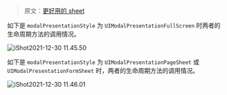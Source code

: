 > 原文：[更好用的 sheet](https://mp.weixin.qq.com/s/AR3SH9ddgKAiBDOVuPPUug)



如下是 `modalPresentationStyle` 为 `UIModalPresentationFullScreen` 时两者的生命周期方法的调用情况。

![iShot2021-12-30 11.45.50](https://s2.loli.net/2021/12/30/dgvDXapKORJ6w3u.png)

如下是 `modalPresentationStyle` 为 `UIModalPresentationPageSheet` 或 `UIModalPresentationFormSheet` 时，两者的生命周期方法的调用情况。

![iShot2021-12-30 11.46.01](https://s2.loli.net/2021/12/30/6fZMQtX2jbKSGEz.png)


